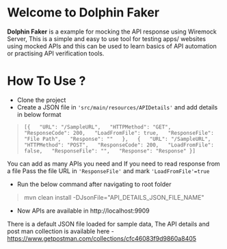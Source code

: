 # Welcome to Dolphin Faker

 **Dolphin Faker** is a example for mocking the API response using Wiremock Server, This is a simple and easy to use tool for testing apps/ websites  using mocked APIs and this can be used to learn basics of API automation or practising API verification tools. 


# How To Use ?

- Clone the project
- Create a JSON file in `'src/main/resources/APIDetails'` and add details in below format

> `[{  
    "URL": "/SampleURL",  
    "HTTPMethod": "GET",  
    "ResponseCode": 200,  
    "LoadFromFile": true,  
    "ResponseFile": "File Path",  
    "Response": ""  
  },  
  {  
    "URL": "/SampleURL",  
    "HTTPMethod": "POST",  
    "ResponseCode": 200,  
    "LoadFromFile": false,  
    "ResponseFile": "",  
    "Response": "Response"
    }]
    `

You can add as many APIs you need and If you need to read response from a file Pass the file URL in `'ResponseFile'` and mark `'LoadFromFile'=true` 

- Run the below command after navigating to root folder 
> mvn clean install -DJsonFile="API_DETAILS_JSON_FILE_NAME"

- Now APIs are available in http://localhost:9909

There is a default JSON file loaded for sample data, The API details and post man collection is available here - https://www.getpostman.com/collections/cfc46083f9d9860a8405
